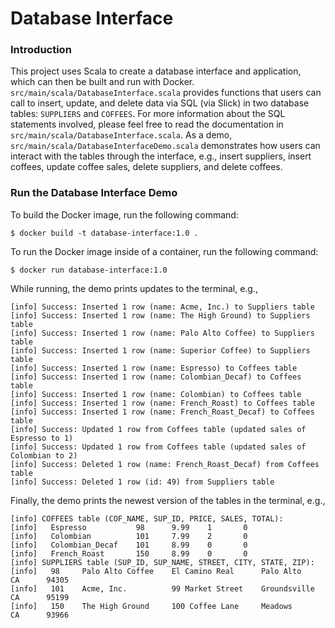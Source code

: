 # Database Interface
### Introduction
This project uses Scala to create a database interface and application, which can then be built and run with Docker. `src/main/scala/DatabaseInterface.scala` provides functions that users can call to insert, update, and delete data via SQL (via Slick) in two database tables: `SUPPLIERS` and `COFFEES`. For more information about the SQL statements involved, please feel free to read the documentation in `src/main/scala/DatabaseInterface.scala`. As a demo, `src/main/scala/DatabaseInterfaceDemo.scala` demonstrates how users can interact with the tables through the interface, e.g., insert suppliers, insert coffees, update coffee sales, delete suppliers, and delete coffees.
### Run the Database Interface Demo
To build the Docker image, run the following command:   
```
$ docker build -t database-interface:1.0 .
```  
To run the Docker image inside of a container, run the following command:  
```
$ docker run database-interface:1.0
```
While running, the demo prints updates to the terminal, e.g., 
```
[info] Success: Inserted 1 row (name: Acme, Inc.) to Suppliers table
[info] Success: Inserted 1 row (name: The High Ground) to Suppliers table
[info] Success: Inserted 1 row (name: Palo Alto Coffee) to Suppliers table
[info] Success: Inserted 1 row (name: Superior Coffee) to Suppliers table
[info] Success: Inserted 1 row (name: Espresso) to Coffees table
[info] Success: Inserted 1 row (name: Colombian_Decaf) to Coffees table
[info] Success: Inserted 1 row (name: Colombian) to Coffees table
[info] Success: Inserted 1 row (name: French_Roast) to Coffees table
[info] Success: Inserted 1 row (name: French_Roast_Decaf) to Coffees table
[info] Success: Updated 1 row from Coffees table (updated sales of Espresso to 1)
[info] Success: Updated 1 row from Coffees table (updated sales of Colombian to 2)
[info] Success: Deleted 1 row (name: French_Roast_Decaf) from Coffees table
[info] Success: Deleted 1 row (id: 49) from Suppliers table
```
Finally, the demo prints the newest version of the tables in the terminal, e.g.,
```
[info] COFFEES table (COF_NAME, SUP_ID, PRICE, SALES, TOTAL):
[info]   Espresso           98      9.99    1       0
[info]   Colombian          101     7.99    2       0
[info]   Colombian_Decaf    101     8.99    0       0
[info]   French_Roast       150     8.99    0       0
[info] SUPPLIERS table (SUP_ID, SUP_NAME, STREET, CITY, STATE, ZIP):
[info]   98     Palo Alto Coffee    El Camino Real      Palo Alto       CA      94305
[info]   101    Acme, Inc.          99 Market Street    Groundsville    CA      95199
[info]   150    The High Ground     100 Coffee Lane     Meadows         CA      93966
```
